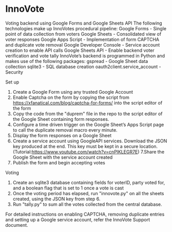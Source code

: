 # InnoVote
Voting backend using Google Forms and Google Sheets API
The following technologies make up InnoVotes procedural pipeline:
Google Forms - Single point of data collection from voters
Google Sheets - Consolidated view of voter responses
Google Apps Script - Implementation of form CAPTCHA and duplicate vote removal
Google Developer Console - Service account creation to enable API calls
Google Sheets API - Enable backend voter verification and vote tally
InnoVote’s  backend is programmed in Python and makes use of the following packages:
gspread - Google Sheet data collection
sqlite3 - SQL database creation
oauth2client.service_account - Security


Set up
1. Create a Google Form using any trusted Google Account
2. Enable Captcha on the form by copying the script from https://xfanatical.com/blog/captcha-for-forms/ into the script editor of the form
3. Copy the code from the "duprem" file in the repo to the script editor of the Google Sheet containing form responses.
4. Configure a time driven trigger on the Google Sheet’s Apps Script page to call the duplicate removal macro every minute.
5. Display the form responses on a Google Sheet
6. Create a service account using GoogleAPI services. Download the JSON key produced at the end. This key must be kept in a secure location.
(Tutorial:https://www.youtube.com/watch?v=cnPlKLEGR7E)
7.Share the Google Sheet with the service account created
8. Publish the form and begin accepting votes

Voting
1. Create an sqlite3 database containing fields for voterID, party voted for, and a boolean flag that is set to 1 once a vote is cast
2. Once the voting period has elapsed, run "innovote.py" on all the sheets created, using the JSON key from step 6.
3. Run "tally.py" to sum all the votes collected from the central database.

For detailed instructions on enabling CAPTCHA, removing duplicate entries and setting up a Google service account, refer the InnoVote Support document.
